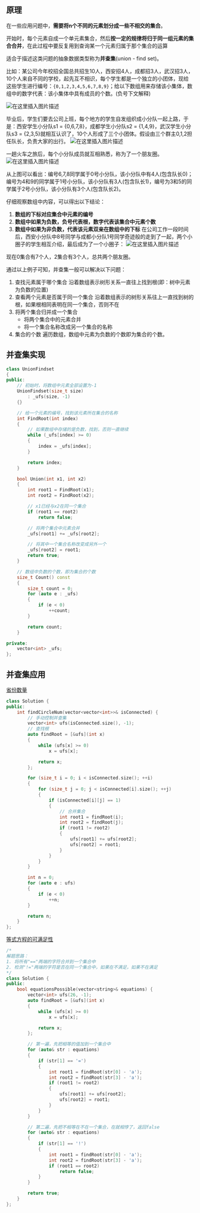 ﻿## 原理

在一些应用问题中，**需要将n个不同的元素划分成一些不相交的集合**。

开始时，每个元素自成一个单元素集合，然后**按一定的规律将归于同一组元素的集合合并**，在此过程中要反复用到查询某一个元素归属于那个集合的运算

适合于描述这类问题的抽象数据类型称为**并查集**(union - find set)。

比如：某公司今年校招全国总共招生10人，西安招4人，成都招3人，武汉招3人，10个人来自不同的学校，起先互不相识，每个学生都是一个独立的小团体，现给这些学生进行编号：`{0,1,2,3,4,5,6,7,8,9}`；给以下数组用来存储该小集体，数组中的数字代表：该小集体中具有成员的个数。(负号下文解释)

![在这里插入图片描述](https://i-blog.csdnimg.cn/direct/4acb33d4cba4417ea2088e30de3f04f0.png)


毕业后，学生们要去公司上班，每个地方的学生自发组织成小分队一起上路，于是：西安学生小分队s1 = {0,6,7,8}，成都学生小分队s2 = {1,4,9}，武汉学生小分队s3 = {2,3,5}就相互认识了，10个人形成了三个小团体。假设由三个群主0,1,2担任队长，负责大家的出行。 
![在这里插入图片描述](https://i-blog.csdnimg.cn/direct/a647343474ba44298995fd238096f94b.png)

一趟火车之旅后，每个小分队成员就互相熟悉，称为了一个朋友圈。 
![在这里插入图片描述](https://i-blog.csdnimg.cn/direct/682e22803df045fe81cfa33ee4aed218.png)

从上图可以看出：编号6,7,8同学属于0号小分队，该小分队中有4人(包含队长0)；编号为4和9的同学属于1号小分队，该小分队有3人(包含队长1)，编号为3和5的同学属于2号小分队，该小分队有3个人(包含队长2)。


仔细观察数组中内容，可以得出以下结论：
1. **数组的下标对应集合中元素的编号**
2. **数组中如果为负数，负号代表根，数字代表该集合中元素个数**
3. **数组中如果为非负数，代表该元素双亲在数组中的下标**
在公司工作一段时间后，西安小分队中8号同学与成都小分队1号同学奇迹般的走到了一起，两个小圈子的学生相互介绍，最后成为了一个小圈子： 
![在这里插入图片描述](https://i-blog.csdnimg.cn/direct/48af9bfcf9c44ce49d2f368ebf88aa9f.png)

现在0集合有7个人，2集合有3个人，总共两个朋友圈。


通过以上例子可知，并查集一般可以解决以下问题：
1. 查找元素属于哪个集合
沿着数组表示树形关系一直往上找到根(即：树中元素为负数的位置)
2. 查看两个元素是否属于同一个集合
沿着数组表示的树形关系往上一直找到树的根，如果根相同表明在同一个集合，否则不在
3. 将两个集合归并成一个集合
    - 将两个集合中的元素合并
    - 将一个集合名称改成另一个集合的名称
4. 集合的个数
遍历数组，数组中元素为负数的个数即为集合的个数。

## 并查集实现

```cpp
class UnionFindset
{
public:
    // 初始时，将数组中元素全部设置为-1
    UnionFindset(size_t size)
        : _ufs(size, -1)
    {}

    // 给一个元素的编号，找到该元素所在集合的名称
    int FindRoot(int index)
    {
        // 如果数组中存储的是负数，找到，否则一直继续
        while (_ufs[index] >= 0)
        {
            index = _ufs[index];
        }

        return index;
    }

    bool Union(int x1, int x2)
    {
        int root1 = FindRoot(x1);
        int root2 = FindRoot(x2);

        // x1已经与x2在同一个集合
        if (root1 == root2)
            return false;

        // 将两个集合中元素合并
        _ufs[root1] += _ufs[root2];

        // 将其中一个集合名称改变成另外一个
        _ufs[root2] = root1;
        return true;
    }

    // 数组中负数的个数，即为集合的个数
    size_t Count() const
    {
        size_t count = 0;
        for (auto e : _ufs)
        {
            if (e < 0)
                ++count;
        }

        return count;
    }

private:
    vector<int> _ufs;
};
```

## 并查集应用

[省份数量](https://leetcode.cn/problems/bLyHh0/)
```cpp
class Solution {
public:
    int findCircleNum(vector<vector<int>>& isConnected) {
        // 手动控制并查集
        vector<int> ufs(isConnected.size(), -1);
        // 查找根
        auto findRoot = [&ufs](int x)
        {
            while (ufs[x] >= 0)
                x = ufs[x];

            return x;
        };

        for (size_t i = 0; i < isConnected.size(); ++i)
        {
            for (size_t j = 0; j < isConnected[i].size(); ++j)
            {
                if (isConnected[i][j] == 1)
                {
                    // 合并集合
                    int root1 = findRoot(i);
                    int root2 = findRoot(j);
                    if (root1 != root2)
                    {
                        ufs[root1] += ufs[root2];
                        ufs[root2] = root1;
                    }
                }
            }
        }

        int n = 0;
        for (auto e : ufs)
        {
            if (e < 0)
                ++n;
        }

        return n;
    }
};
```
[等式方程的可满足性](https://leetcode.cn/problems/satisfiability-of-equality-equations/description/)
```cpp
/*
解题思路：
1. 将所有"=="两端的字符合并到一个集合中
2. 检测"!="两端的字符是否在同一个集合中，如果在不满足，如果不在满足
*/
class Solution {
public:
    bool equationsPossible(vector<string>& equations) {
        vector<int> ufs(26, -1);
        auto findRoot = [&ufs](int x)
        {
            while (ufs[x] >= 0)
                x = ufs[x];

            return x;
        };

        // 第一遍，先把相等的值加到一个集合中
        for (auto& str : equations)
        {
            if (str[1] == '=')
            {
                int root1 = findRoot(str[0] - 'a');
                int root2 = findRoot(str[3] - 'a');
                if (root1 != root2)
                {
                    ufs[root1] += ufs[root2];
                    ufs[root2] = root1;
                }
            }
        }

        // 第二遍，先把不相等在不在一个集合，在就相悖了，返回false
        for (auto& str : equations)
        {
            if (str[1] == '!')
            {
                int root1 = findRoot(str[0] - 'a');
                int root2 = findRoot(str[3] - 'a');
                if (root1 == root2)
                    return false;
            }
        }

        return true;
    }
};
```
